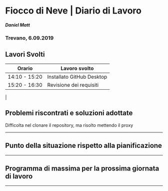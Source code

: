 # Fiocco di Neve | Diario di Lavoro 
##### Daniel Matt
### Trevano, 6.09.2019

## Lavori Svolti

|Orario          |Lavoro svolto                 |
|--------------  |------------------------------|
|14:10 -   15:20 |Installato GitHub Desktop     |
|15:20 - 16:30   |Revisione dei requisiti       |
|


##  Problemi riscontrati e soluzioni adottate
Difficolta nel clonare il repository, ma risolto mettendo il proxy
___

##  Punto della situazione rispetto alla pianificazione
___

## Programma di massima per la prossima giornata di lavoro
___
